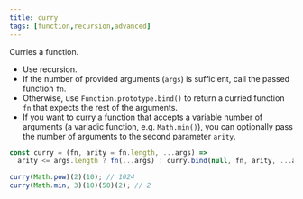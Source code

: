 ```yaml
---
title: curry
tags: [function,recursion,advanced]
---
```


Curries a function.

- Use recursion.
- If the number of provided arguments (`args`) is sufficient, call the passed function `fn`.
- Otherwise, use `Function.prototype.bind()` to return a curried function `fn` that expects the rest of the arguments.
- If you want to curry a function that accepts a variable number of arguments (a variadic function, e.g. `Math.min()`), you can optionally pass the number of arguments to the second parameter `arity`.

```js
const curry = (fn, arity = fn.length, ...args) =>
  arity <= args.length ? fn(...args) : curry.bind(null, fn, arity, ...args);
```

```js
curry(Math.pow)(2)(10); // 1024
curry(Math.min, 3)(10)(50)(2); // 2
```
